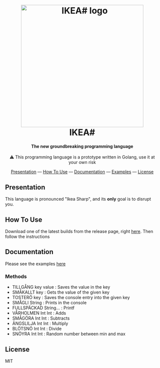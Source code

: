 <h1 align="center">
  <br>
  <img src="https://i.imgur.com/lH4kZ5l.png" alt="IKEA# logo" width="400">
  <br>
  IKEA#
  <br>
</h1>

<h4 align="center">The new groundbreaking programming language</h4>

<p align="center">⚠️ This programming language is a prototype written in Golang, use it at your own risk</p>

<p align="center">
  <a href="#presentation">Presentation</a> —
  <a href="#how-to-use">How To Use</a> —
  <a href="#documentation">Documentation</a> —
  <a href="https://github.com/hugolgst/ikea-sharp/tree/master/examples">Examples</a> —
  <a href="#license">License</a>
</p>

## Presentation
This language is pronounced "Ikea Sharp", and its **only** goal is to disrupt you.

## How To Use
Download one of the latest builds from the release page, right [here](https://github.com/hugolgst/ikea-sharp/releases).
Then follow the instructions

## Documentation

Please see the examples [here](https://github.com/hugolgst/ikea-sharp/tree/master/examples)

### Methods
* TILLGÅNG key value : Saves the value in the key
* SMÅKALLT key : Gets the value of the given key
* TOSTERÖ key : Saves the console entry into the given key
* SMÅGLI String : Prints in the console
* FULLSPÄCKAD String... : Printf
* VÅRHOLMEN Int Int : Adds
* SMÅGÖRA Int Int : Subtracts
* ÄNGSLILJA Int Int : Multiply
* BLÖTSNÖ Int Int : Divide
* SNÖYRA Int Int : Random number between min and max

## License

MIT
